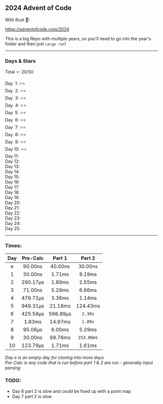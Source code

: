 
## 2024 Advent of Code

With Rust 🦀!

https://adventofcode.com/2024

This is a big Repo with multiple years, so you'll need to go into the year's folder and then just `cargo run`!

****

### Days & Stars

Total ⭐: 20/50  

Day &emsp14;1: ⭐⭐  
Day &emsp14;2: ⭐⭐  
Day &emsp14;3: ⭐⭐  
Day &emsp14;4: ⭐⭐  
Day &emsp14;5: ⭐⭐  
Day &emsp14;6: ⭐⭐  
Day &emsp14;7: ⭐⭐  
Day &emsp14;8: ⭐⭐  
Day &emsp14;9: ⭐⭐  
Day 10: ⭐⭐  
Day 11:  
Day 12:  
Day 13:  
Day 14:  
Day 15:  
Day 16:  
Day 17:  
Day 18:  
Day 19:  
Day 20:  
Day 21:  
Day 22:  
Day 23:  
Day 24:  
Day 25:  

****

### Times:

| Day  | Pre-Calc | Part 1   | Part 2     |
| :--: | :------: | :------: | :--------: |
| e    | 90.00ns  | 40.00ns  | 30.00ns    |
| 1    | 30.00ns  | 1.71ms   | 9.19ms     |
| 2    | 290.17µs | 1.89ms   | 2.55ms     |
| 3    | 71.00ns  | 5.29ms   | 6.66ms     |
| 4    | 479.72µs | 3.36ms   | 1.14ms     |
| 5    | 949.31µs | 21.18ms  | 124.43ms   |
| 6    | 425.59µs | 596.89µs | `2.30s`    |
| 7    | 1.83ms   | 14.97ms  | `1.89s`    |
| 8    | 95.06µs  | 6.00ms   | 5.29ms     |
| 9    | 30.00ns  | 99.76ms  | `253.06ms` |
| 10   | 123.79µs | 1.71ms   | 1.61ms     |

*Day e is an empty day for cloning into more days*  
*Pre-Calc is any code that is run before part 1 & 2 are run - generally input parsing*


### TODO:

* Day 6 part 2 is *slow* and could be fixed up with a point map
* Day 7 part 2 is *slow*
